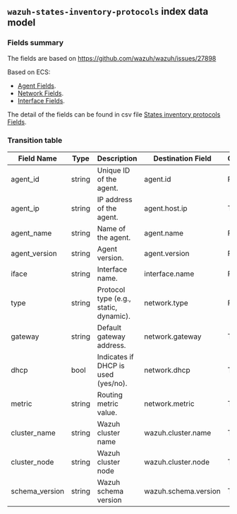 ## `wazuh-states-inventory-protocols` index data model

### Fields summary

The fields are based on https://github.com/wazuh/wazuh/issues/27898

Based on ECS:

- [Agent Fields](https://www.elastic.co/guide/en/ecs/current/ecs-agent.html).
- [Network Fields](https://www.elastic.co/guide/en/ecs/current/ecs-network.html).
- [Interface Fields](https://www.elastic.co/guide/en/ecs/current/ecs-interface.html).

The detail of the fields can be found in csv file [States inventory protocols Fields](fields.csv).

### Transition table

| Field Name     | Type   | Description                            | Destination Field    | Custom |
| -------------- | ------ | -------------------------------------- | -------------------- | ------ |
| agent_id       | string | Unique ID of the agent.                | agent.id             | FALSE  |
| agent_ip       | string | IP address of the agent.               | agent.host.ip        | TRUE   |
| agent_name     | string | Name of the agent.                     | agent.name           | FALSE  |
| agent_version  | string | Agent version.                         | agent.version        | FALSE  |
| iface          | string | Interface name.                        | interface.name       | FALSE  |
| type           | string | Protocol type (e.g., static, dynamic). | network.type         | FALSE  |
| gateway        | string | Default gateway address.               | network.gateway      | TRUE   |
| dhcp           | bool   | Indicates if DHCP is used (yes/no).    | network.dhcp         | TRUE   |
| metric         | string | Routing metric value.                  | network.metric       | TRUE   |
| cluster_name   | string | Wazuh cluster name                     | wazuh.cluster.name   | TRUE   |
| cluster_node   | string | Wazuh cluster node                     | wazuh.cluster.node   | TRUE   |
| schema_version | string | Wazuh schema version                   | wazuh.schema.version | TRUE   |
